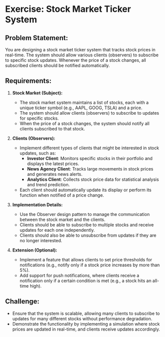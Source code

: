 # Exercise: Stock Market Ticker System

## Problem Statement:

You are designing a stock market ticker system that tracks stock prices in real-time. The system should allow various clients (observers) to subscribe to specific stock updates. Whenever the price of a stock changes, all subscribed clients should be notified automatically.

## Requirements:

1. **Stock Market (Subject):**
    - The stock market system maintains a list of stocks, each with a unique ticker symbol (e.g., AAPL, GOOG, TSLA) and a price.
    - The system should allow clients (observers) to subscribe to updates for specific stocks.
    - When the price of a stock changes, the system should notify all clients subscribed to that stock.

2. **Clients (Observers):**
    - Implement different types of clients that might be interested in stock updates, such as:
        - **Investor Client**: Monitors specific stocks in their portfolio and displays the latest prices.
        - **News Agency Client**: Tracks large movements in stock prices and generates news alerts.
        - **Analytics Client**: Collects stock price data for statistical analysis and trend prediction.
    - Each client should automatically update its display or perform its function when notified of a price change.

3. **Implementation Details:**
    - Use the Observer design pattern to manage the communication between the stock market and the clients.
    - Clients should be able to subscribe to multiple stocks and receive updates for each one independently.
    - Clients should also be able to unsubscribe from updates if they are no longer interested.

4. **Extension (Optional):**
    - Implement a feature that allows clients to set price thresholds for notifications (e.g., notify only if a stock price increases by more than 5%).
    - Add support for push notifications, where clients receive a notification only if a certain condition is met (e.g., a stock hits an all-time high).

## Challenge:
- Ensure that the system is scalable, allowing many clients to subscribe to updates for many different stocks without performance degradation.
- Demonstrate the functionality by implementing a simulation where stock prices are updated in real-time, and clients receive updates accordingly.
